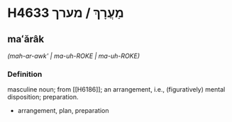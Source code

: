 # H4633 מַעֲרָךְ / מערך

## maʻărâk

_(mah-ar-awk' | ma-uh-ROKE | ma-uh-ROKE)_

### Definition

masculine noun; from [[H6186]]; an arrangement, i.e., (figuratively) mental disposition; preparation.

- arrangement, plan, preparation
